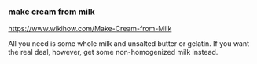 ### make cream from milk
https://www.wikihow.com/Make-Cream-from-Milk  

 All you need is some whole milk and unsalted butter or gelatin. If you want the real deal, however, get some non-homogenized milk instead.  
 
 

